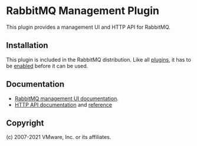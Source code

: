 # RabbitMQ Management Plugin

This plugin provides a management UI and HTTP API for RabbitMQ.

## Installation

This plugin is included in the RabbitMQ distribution. Like all [plugins](https://www.rabbitmq.com/plugins.html),
it has to be [enabled](https://www.rabbitmq.com/plugins.html#basics) before it can be used.


## Documentation

 * [RabbitMQ management UI documentation](https://www.rabbitmq.com/management.html).
 * [HTTP API documentation](https://www.rabbitmq.com/management.html#http-api) and [reference](https://rawcdn.githack.com/rabbitmq/rabbitmq-server/master/deps/rabbitmq_management/priv/www/api/index.html)

## Copyright

(c) 2007-2021 VMware, Inc. or its affiliates.
